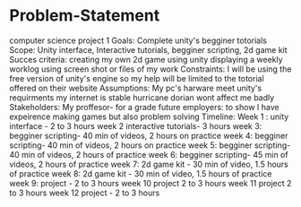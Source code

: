 # Problem-Statement
computer science project 1
Goals:
  Complete unity's begginer totorials 
Scope:
  Unity interface, Interactive tutorials, begginer scripting, 2d game kit
Succes criteria:
  creating my own 2d game using unity 
  displaying a weekly worklog using screen shot or files of my work 
Constraints:
  I will be using the free version of unity's engine so my help will be limited to the totorial offered on their website
Assumptions:
  My pc's harware meet unity's requirments 
  my internet is stable 
  hurricane dorian wont affect me badly 
Stakeholders:
  My proffesor- for a grade
  future employers: to show I have expeirence making games but also problem solving
Timeline:
  Week 1 : unity interface - 2 to 3 hours
  week 2 interactive tutorials- 3 hours
  week 3: begginer scripting- 40 min of videos, 2 hours on practice
  week 4: begginer scripting- 40 min of videos, 2 hours on practice
  week 5: begginer scripting- 40 min of videos, 2 hours of practice 
  week 6: begginer scripting- 45 min of videos, 2 hours of practice 
  week 7: 2d game kit - 30 min of video, 1.5 hours of practice
  week 8: 2d game kit - 30 min of video, 1.5 hours of practice
  week 9: project - 2 to 3 hours
  week 10 project 2 to 3 hours 
  week 11 project 2 to 3 hours
  week 12 project - 2 to 3 hours 
